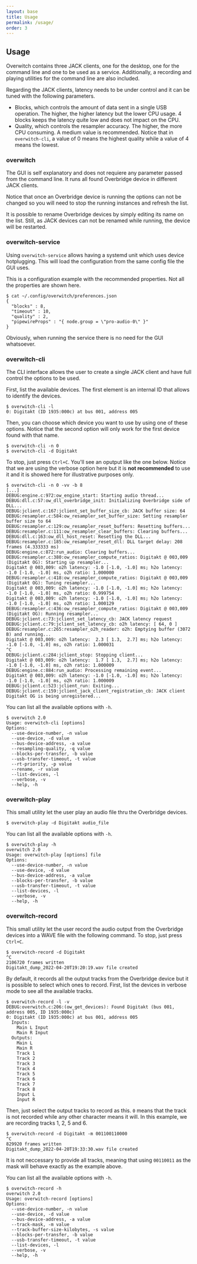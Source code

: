 ```yaml
---
layout: base
title: Usage
permalink: /usage/
order: 3
---
```


## Usage

Overwitch contains three JACK clients, one for the desktop, one for the command line and one to be used as a service. Additionally, a recording and playing utilities for the command line are also included.

Regarding the JACK clients, latency needs to be under control and it can be tuned with the following parameters.

- Blocks, which controls the amount of data sent in a single USB operation. The higher, the higher latency but the lower CPU usage. 4 blocks keeps the latency quite low and does not impact on the CPU.
- Quality, which controls the resampler accuracy. The higher, the more CPU consuming. A medium value is recommended. Notice that in `overwitch-cli`, a value of 0 means the highest quality while a value of 4 means the lowest.

### overwitch

The GUI is self explanatory and does not requiere any parameter passed from the command line. It runs all found Overbridge device in different JACK clients.

Notice that once an Overbridge device is running the options can not be changed so you will need to stop the running instances and refresh the list.

It is possible to rename Overbridge devices by simply editing its name on the list. Still, as JACK devices can not be renamed while running, the device will be restarted.

### overwitch-service

Using `overwitch-service` allows having a systemd unit which uses device hotplugging. This will load the configuration from the same config file the GUI uses.

This is a configuration example with the recommended properties. Not all the properties are shown here.

```
$ cat ~/.config/overwitch/preferences.json
{
  "blocks" : 8,
  "timeout" : 10,
  "quality" : 2,
  "pipewireProps" : "{ node.group = \"pro-audio-0\" }"
}
```

Obviously, when running the service there is no need for the GUI whatsoever.

### overwitch-cli

The CLI interface allows the user to create a single JACK client and have full control the options to be used.

First, list the available devices. The first element is an internal ID that allows to identify the devices.

```
$ overwitch-cli -l
0: Digitakt (ID 1935:000c) at bus 001, address 005
```

Then, you can choose which device you want to use by using one of these options. Notice that the second option will only work for the first device found with that name.

```
$ overwitch-cli -n 0
$ overwitch-cli -d Digitakt
```

To stop, just press `Ctrl+C`. You'll see an oputput like the one below. Notice that we are using the verbose option here but it is **not recommended** to use it and it is showed here for illustrative purposes only.

```
$ overwitch-cli -n 0 -vv -b 8
[...]
DEBUG:engine.c:972:ow_engine_start: Starting audio thread...
DEBUG:dll.c:57:ow_dll_overbridge_init: Initializing Overbridge side of DLL...
DEBUG:jclient.c:167:jclient_set_buffer_size_cb: JACK buffer size: 64
DEBUG:resampler.c:584:ow_resampler_set_buffer_size: Setting resampler buffer size to 64
DEBUG:resampler.c:129:ow_resampler_reset_buffers: Resetting buffers...
DEBUG:resampler.c:111:ow_resampler_clear_buffers: Clearing buffers...
DEBUG:dll.c:163:ow_dll_host_reset: Resetting the DLL...
DEBUG:resampler.c:185:ow_resampler_reset_dll: DLL target delay: 208 frames (4.333333 ms)
DEBUG:engine.c:872:run_audio: Clearing buffers...
DEBUG:resampler.c:380:ow_resampler_compute_ratios: Digitakt @ 003,009 (Digitakt OG): Starting up resampler...
Digitakt @ 003,009: o2h latency: -1.0 [-1.0, -1.0] ms; h2o latency: -1.0 [-1.0, -1.0] ms, o2h ratio: 1.000000
DEBUG:resampler.c:418:ow_resampler_compute_ratios: Digitakt @ 003,009 (Digitakt OG): Tuning resampler...
Digitakt @ 003,009: o2h latency: -1.0 [-1.0, -1.0] ms; h2o latency: -1.0 [-1.0, -1.0] ms, o2h ratio: 0.999754
Digitakt @ 003,009: o2h latency: -1.0 [-1.0, -1.0] ms; h2o latency: -1.0 [-1.0, -1.0] ms, o2h ratio: 1.000129
DEBUG:resampler.c:436:ow_resampler_compute_ratios: Digitakt @ 003,009 (Digitakt OG): Running resampler...
DEBUG:jclient.c:73:jclient_set_latency_cb: JACK latency request
DEBUG:jclient.c:79:jclient_set_latency_cb: o2h latency: [ 64, 0 ]
DEBUG:resampler.c:265:resampler_o2h_reader: o2h: Emptying buffer (3072 B) and running...
Digitakt @ 003,009: o2h latency:  2.3 [ 1.3,  2.7] ms; h2o latency: -1.0 [-1.0, -1.0] ms, o2h ratio: 1.000031
^C
DEBUG:jclient.c:284:jclient_stop: Stopping client...
Digitakt @ 003,009: o2h latency:  1.7 [ 1.3,  2.7] ms; h2o latency: -1.0 [-1.0, -1.0] ms, o2h ratio: 1.000009
DEBUG:engine.c:884:run_audio: Processing remaining event...
Digitakt @ 003,009: o2h latency: -1.0 [-1.0, -1.0] ms; h2o latency: -1.0 [-1.0, -1.0] ms, o2h ratio: 1.000009
DEBUG:jclient.c:523:jclient_run: Exiting...
DEBUG:jclient.c:159:jclient_jack_client_registration_cb: JACK client Digitakt OG is being unregistered...
```

You can list all the available options with `-h`.

```
$ overwitch 2.0
Usage: overwitch-cli [options]
Options:
  --use-device-number, -n value
  --use-device, -d value
  --bus-device-address, -a value
  --resampling-quality, -q value
  --blocks-per-transfer, -b value
  --usb-transfer-timeout, -t value
  --rt-priority, -p value
  --rename, -r value
  --list-devices, -l
  --verbose, -v
  --help, -h
```

### overwitch-play

This small utility let the user play an audio file thru the Overbridge devices.

```
$ overwitch-play -d Digitakt audio_file
```

You can list all the available options with `-h`.

```
$ overwitch-play -h
overwitch 2.0
Usage: overwitch-play [options] file
Options:
  --use-device-number, -n value
  --use-device, -d value
  --bus-device-address, -a value
  --blocks-per-transfer, -b value
  --usb-transfer-timeout, -t value
  --list-devices, -l
  --verbose, -v
  --help, -h
```

### overwitch-record

This small utility let the user record the audio output from the Overbridge devices into a WAVE file with the following command. To stop, just press `Ctrl+C`.

```
$ overwitch-record -d Digitakt
^C
2106720 frames written
Digitakt_dump_2022-04-20T19:20:19.wav file created
```

By default, it records all the output tracks from the Overbridge device but it is possible to select which ones to record. First, list the devices in verbose mode to see all the available tracks.

```
$ overwitch-record -l -v
DEBUG:overwitch.c:206:(ow_get_devices): Found Digitakt (bus 001, address 005, ID 1935:000c)
0: Digitakt (ID 1935:000c) at bus 001, address 005
  Inputs:
    Main L Input
    Main R Input
  Outputs:
    Main L
    Main R
    Track 1
    Track 2
    Track 3
    Track 4
    Track 5
    Track 6
    Track 7
    Track 8
    Input L
    Input R
```

Then, just select the output tracks to record as this. `0` means that the track is not recorded while any other character means it will. In this example, we are recording tracks 1, 2, 5 and 6.

```
$ overwitch-record -d Digitakt -m 001100110000
^C
829920 frames written
Digitakt_dump_2022-04-20T19:33:30.wav file created
```

It is not neccessary to provide all tracks, meaning that using `00110011` as the mask will behave exactly as the example above.

You can list all the available options with `-h`.

```
$ overwitch-record -h
overwitch 2.0
Usage: overwitch-record [options]
Options:
  --use-device-number, -n value
  --use-device, -d value
  --bus-device-address, -a value
  --track-mask, -m value
  --track-buffer-size-kilobytes, -s value
  --blocks-per-transfer, -b value
  --usb-transfer-timeout, -t value
  --list-devices, -l
  --verbose, -v
  --help, -h
```
